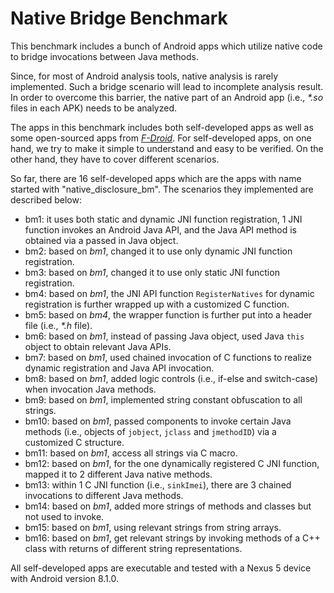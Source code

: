 # Native Bridge Benchmark
This benchmark includes a bunch of Android apps which utilize native code to bridge invocations between Java methods. 

Since, for most of Android analysis tools, native analysis is rarely implemented. Such a bridge scenario will lead to incomplete analysis result. In order to overcome this barrier, the native part of an Android app (i.e., *\*.so* files in each APK) needs to be analyzed.

The apps in this benchmark includes both self-developed apps as well as some open-sourced apps from [*F-Droid*](https://www.f-droid.org/). For self-developed apps, on one hand, we try to make it simple to understand and easy to be verified. On the other hand, they have to cover different scenarios.

So far, there are 16 self-developed apps which are the apps with name started with "native_disclosure_bm". The scenarios they implemented are described below:

+ bm1: it uses both static and dynamic JNI function registration, 1 JNI function invokes an Android Java API, and the Java API method is obtained via a passed in Java object.
+ bm2: based on *bm1*, changed it to use only dynamic JNI function registration.
+ bm3: based on *bm1*, changed it to use only static JNI function registration.
+ bm4: based on *bm1*, the JNI API function `RegisterNatives` for dynamic registration is further wrapped up with a customized C function.
+ bm5: based on *bm4*, the wrapper function is further put into a header file (i.e., *\*.h* file).
+ bm6: based on *bm1*, instead of passing Java object, used Java `this` object to obtain relevant Java APIs.
+ bm7: based on *bm1*, used chained invocation of C functions to realize dynamic registration and Java API invocation.
+ bm8: based on *bm1*, added logic controls (i.e., if-else and switch-case) when invocation Java methods.
+ bm9: based on *bm1*, implemented string constant obfuscation to all strings.
+ bm10: based on *bm1*, passed components to invoke certain Java methods (i.e., objects of `jobject`, `jclass` and `jmethodID`) via a customized C structure.
+ bm11: based on *bm1*, access all strings via C macro.
+ bm12: based on *bm1*, for the one dynamically registered C JNI function, mapped it to 2 different Java native methods.
+ bm13: within 1 C JNI function (i.e., `sinkImei`), there are 3 chained invocations to different Java methods.
+ bm14: based on *bm1*, added more strings of methods and classes but not used to invoke. 
+ bm15: based on *bm1*, using relevant strings from string arrays.
+ bm16: based on *bm1*, get relevant strings by invoking methods of a C++ class with returns of different string representations.

All self-developed apps are executable and tested with a Nexus 5 device with Android version 8.1.0.
